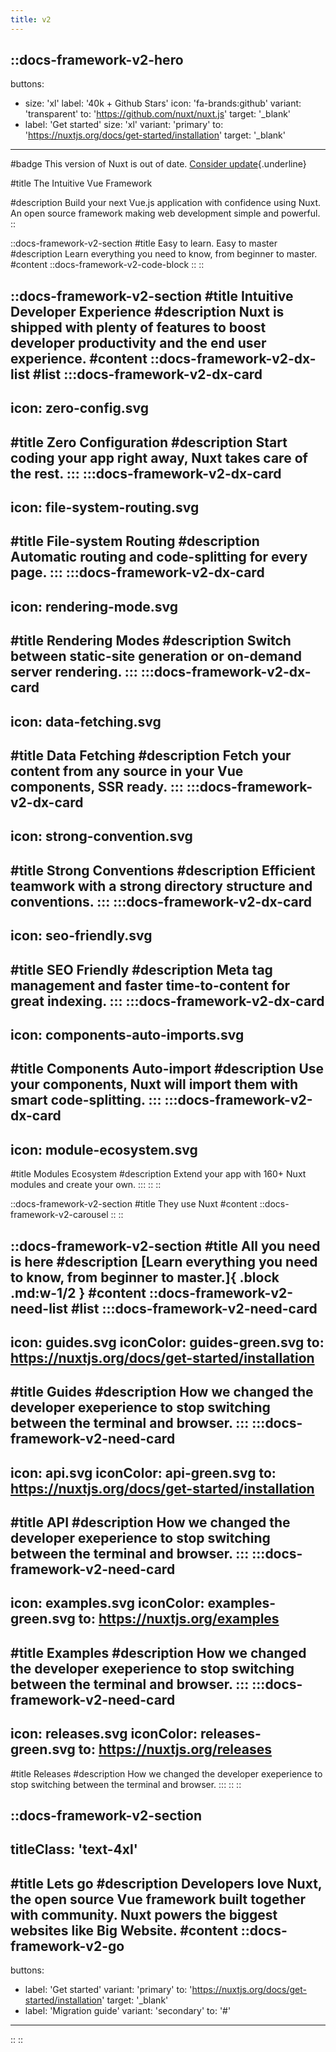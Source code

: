 ```yaml
---
title: v2
---
```


::docs-framework-v2-hero
---
buttons:
 - size: 'xl'
   label: '40k + Github Stars'
   icon: 'fa-brands:github'
   variant: 'transparent'
   to: 'https://github.com/nuxt/nuxt.js'
   target: '_blank'
 - label: 'Get started'
   size: 'xl'
   variant: 'primary'
   to: 'https://nuxtjs.org/docs/get-started/installation'
   target: '_blank'
---

#badge
This version of Nuxt is out of date. [Consider update](https://github.com/nuxt/framework){.underline}

#title
The Intuitive Vue Framework

#description
Build your next Vue.js application with confidence using Nuxt. An open source framework making web development simple and powerful.
::

::docs-framework-v2-section
#title
Easy to learn. Easy to master
#description
Learn everything you need to know, from beginner to master.
#content
  ::docs-framework-v2-code-block
  ::
::

::docs-framework-v2-section
#title
Intuitive Developer Experience
#description
Nuxt is shipped with plenty of features to boost developer productivity and the end user experience.
#content
  ::docs-framework-v2-dx-list
  #list
  :::docs-framework-v2-dx-card
  ---
  icon: zero-config.svg
  ---
  #title
  Zero Configuration
  #description
  Start coding your app right away, Nuxt takes care of the rest.
  :::
  :::docs-framework-v2-dx-card
  ---
  icon: file-system-routing.svg
  ---
  #title
  File-system Routing
  #description
  Automatic routing and code-splitting for every page.
  :::
  :::docs-framework-v2-dx-card
  ---
  icon: rendering-mode.svg
  ---
  #title
  Rendering Modes
  #description
  Switch between static-site generation or on-demand server rendering.
  :::
  :::docs-framework-v2-dx-card
  ---
  icon: data-fetching.svg
  ---
  #title
  Data Fetching
  #description
  Fetch your content from any source in your Vue components, SSR ready.
  :::
  :::docs-framework-v2-dx-card
  ---
  icon: strong-convention.svg
  ---
  #title
  Strong Conventions
  #description
  Efficient teamwork with a strong directory structure and conventions.
  :::
  :::docs-framework-v2-dx-card
  ---
  icon: seo-friendly.svg
  ---
  #title
  SEO Friendly
  #description
  Meta tag management and faster time-to-content for great indexing.
  :::
  :::docs-framework-v2-dx-card
  ---
  icon: components-auto-imports.svg
  ---
  #title
  Components Auto-import
  #description
  Use your components, Nuxt will import them with smart code-splitting.
  :::
  :::docs-framework-v2-dx-card
  ---
  icon: module-ecosystem.svg
  ---
  #title
  Modules Ecosystem
  #description
  Extend your app with 160+ Nuxt modules and create your own.
  :::
  ::
::

::docs-framework-v2-section
#title
They use Nuxt
#content
  ::docs-framework-v2-carousel
  ::
::

::docs-framework-v2-section
#title
All you need is here
#description
[Learn everything you need to know, from beginner to master.]{ .block .md:w-1/2 }
#content
  ::docs-framework-v2-need-list
  #list
  :::docs-framework-v2-need-card
  ---
  icon: guides.svg
  iconColor: guides-green.svg
  to: https://nuxtjs.org/docs/get-started/installation
  ---
  #title
  Guides
  #description
  How we changed the developer exeperience to stop switching between the terminal and browser.
  :::
  :::docs-framework-v2-need-card
  ---
  icon: api.svg
  iconColor: api-green.svg
  to: https://nuxtjs.org/docs/get-started/installation
  ---
  #title
  API
  #description
  How we changed the developer exeperience to stop switching between the terminal and browser.
  :::
  :::docs-framework-v2-need-card
  ---
  icon: examples.svg
  iconColor: examples-green.svg
  to: https://nuxtjs.org/examples
  ---
  #title
  Examples
  #description
  How we changed the developer exeperience to stop switching between the terminal and browser.
  :::
  :::docs-framework-v2-need-card
  ---
  icon: releases.svg
  iconColor: releases-green.svg
  to: https://nuxtjs.org/releases
  ---
  #title
  Releases
  #description
  How we changed the developer exeperience to stop switching between the terminal and browser.
  :::
  ::
::

::docs-framework-v2-section
---
titleClass: 'text-4xl'
---
#title
Lets go
#description
Developers love Nuxt, the open source Vue framework built together with community. Nuxt powers the biggest websites like Big Website.
#content
  ::docs-framework-v2-go
  ---
  buttons:
  - label: 'Get started'
    variant: 'primary'
    to: 'https://nuxtjs.org/docs/get-started/installation'
    target: '_blank'
  - label: 'Migration guide'
    variant: 'secondary'
    to: '#'
  ---
  ::
::
